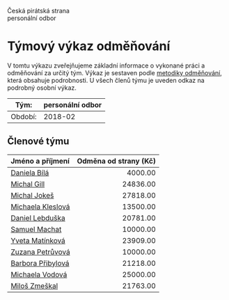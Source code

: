 Česká pirátská strana  
personální odbor

Týmový výkaz odměňování
===========================

V tomtu výkazu zveřejňujeme základní informace o vykonané práci a odměňování
za určitý tým. Výkaz je sestaven podle [metodiky odměňování][metodika],
která obsahuje podrobnosti. U všech členů týmu je uveden odkaz na podrobný osobní výkaz.

Tým:                     | personální odbor
-----------------------  | --------------------
Období:                  | 2018-02

Členové týmu
--------------

| Jméno a příjmení                        |   Odměna od strany (Kč) |
|:----------------------------------------|------------------------:|
| [Daniela Bílá](daniela-bila/)           |                 4000.00 |
| [Michal Gill](michal-gill/)             |                24836.00 |
| [Michal Jokeš](michal-jokes/)           |                27818.00 |
| [Michaela Kleslová](michaela-kleslova/) |                13500.00 |
| [Daniel Lebduška](daniel-lebduska/)     |                20781.00 |
| [Samuel Machat](samuel-machat/)         |                10000.00 |
| [Yveta Matínková](yveta-matinkova/)     |                23909.00 |
| [Zuzana Petrůvová](zuzana-petruvova/)   |                10000.00 |
| [Barbora Přibylová](barbora-pribylova/) |                21218.00 |
| [Michaela Vodová](michaela-vodova/)     |                25000.00 |
| [Miloš Zmeškal](milos-zmeskal/)         |                21763.00 |


[metodika]: https://redmine.pirati.cz/projects/po/wiki/Odmenovani
